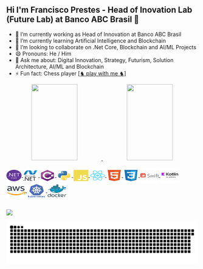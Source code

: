 ## Hi I'm Francisco Prestes - Head of Inovation Lab (Future Lab) at Banco ABC Brasil 👋

- 🔭 I’m currently working as Head of Innovation at Banco ABC Brasil
- 🌱 I’m currently learning Artificial Intelligence and Blockchain
- 👯 I’m looking to collaborate on .Net Core, Blockchain and AI/ML Projects
- 😄 Pronouns: He / Him
- 💬 Ask me about: Digital Innovation, Strategy, Futurism, Solution Architecture, AI/ML and Blockchain 
- ⚡ Fun fact: Chess player <a href="https://www.chess.com/stats/live/rapid/franciscoprestes" target="_blank">[&#x265E; play with me &#x265E;]</a> 
<!--
- 🤔 I’m looking for help with ...
- 📫 How to reach me: ...
-->


<div align="center">
  <a href="https://github.com/FranciscoPrestes">
  <img height="200em" width="49%" src="https://github-readme-stats.vercel.app/api?username=FranciscoPrestes&show_icons=true&theme=dark&include_all_commits=true&count_private=true"/>
  <img height="200em" width="49%" src="https://github-readme-stats.vercel.app/api/top-langs/?username=FranciscoPrestes&layout=compact&langs_count=7&theme=dark"/>
</div>
<div style="display: inline_block"><br>
  
  <img align="center" alt="DotNetCore" height="30" width="40" src="https://raw.githubusercontent.com/devicons/devicon/master/icons/dotnetcore/dotnetcore-original.svg">
  <img align="center" alt="DotNet" height="30" width="40" src="https://raw.githubusercontent.com/devicons/devicon/master/icons/dot-net/dot-net-original-wordmark.svg">
  <img align="center" alt="Csharp" height="30" width="40" src="https://raw.githubusercontent.com/devicons/devicon/master/icons/csharp/csharp-original.svg">
  <img align="center" alt="Python" height="30" width="40" src="https://raw.githubusercontent.com/devicons/devicon/master/icons/python/python-original.svg">
  <img align="center" alt="Js" height="30" width="40" src="https://raw.githubusercontent.com/devicons/devicon/master/icons/javascript/javascript-plain.svg">
  <img align="center" alt="React" height="30" width="40" src="https://raw.githubusercontent.com/devicons/devicon/master/icons/react/react-original.svg">
  <img align="center" alt="HTML" height="30" width="40" src="https://raw.githubusercontent.com/devicons/devicon/master/icons/html5/html5-original.svg">
  <img align="center" alt="CSS" height="30" width="40" src="https://raw.githubusercontent.com/devicons/devicon/master/icons/css3/css3-original.svg">
  <img align="center" alt="Swift" height="40" width="50" src="https://raw.githubusercontent.com/devicons/devicon/master/icons/swift/swift-original-wordmark.svg">
   <img align="center" alt="Kotlin" height="40" width="50" src="https://raw.githubusercontent.com/devicons/devicon/master/icons/kotlin/kotlin-original-wordmark.svg">
  
   <img align="center" alt="AWS" height="40" width="50" src="https://raw.githubusercontent.com/devicons/devicon/master/icons/amazonwebservices/amazonwebservices-original-wordmark.svg">
   <img align="center" alt="Kubernetes" height="40" width="50" src="https://raw.githubusercontent.com/devicons/devicon/master/icons/kubernetes/kubernetes-plain-wordmark.svg">
   <img align="center" alt="Docker" height="40" width="50" src="https://raw.githubusercontent.com/devicons/devicon/master/icons/docker/docker-original-wordmark.svg">
  
   
   
  
  
  
  
  
  </div>
  
  ##
 
<div> 
  <a href="https://www.linkedin.com/in/franciscoprestes/" target="_blank"><img src="https://img.shields.io/badge/-LinkedIn-%230077B5?style=for-the-badge&logo=linkedin&logoColor=white" target="_blank"></a> 
 
  

![Snake animation](https://raw.githubusercontent.com/FranciscoPrestes/FranciscoPrestes/main/github-contribution-grid-snake.svg#vitrinedev)
<codersrank-summary username="franciscoprestes"></codersrank-summary>
  
</div> 

